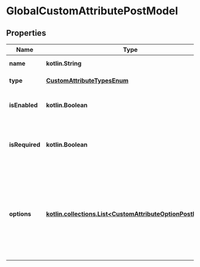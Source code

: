 
# GlobalCustomAttributePostModel

## Properties
| Name | Type | Description | Notes |
| ------------ | ------------- | ------------- | ------------- |
| **name** | **kotlin.String** | Name of attribute |  |
| **type** | [**CustomAttributeTypesEnum**](CustomAttributeTypesEnum.md) | Type of attribute |  |
| **isEnabled** | **kotlin.Boolean** | Indicates whether the attribute is available |  [optional] |
| **isRequired** | **kotlin.Boolean** | Indicates whether the attribute value is mandatory to specify |  [optional] |
| **options** | [**kotlin.collections.List&lt;CustomAttributeOptionPostModel&gt;**](CustomAttributeOptionPostModel.md) | Collection of attribute options      Available for attributes of type &#x60;options&#x60; and &#x60;multiple options&#x60; only |  [optional] |



